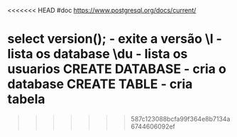 <<<<<<< HEAD
#doc https://www.postgresql.org/docs/current/

select version(); - exite a versão
\l - lista os database
\du - lista os usuarios
CREATE DATABASE - cria o database
CREATE TABLE - cria tabela
=======
>>>>>>> 587c123088bcfa99f364e8b7134a6744606092ef

